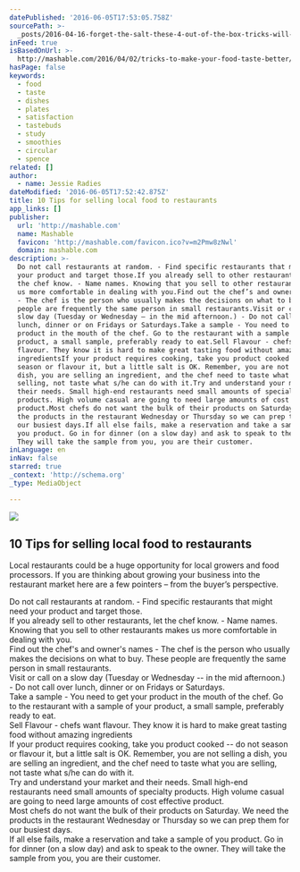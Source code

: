 ```yaml
---
datePublished: '2016-06-05T17:53:05.758Z'
sourcePath: >-
  _posts/2016-04-16-forget-the-salt-these-4-out-of-the-box-tricks-will-make-you.md
inFeed: true
isBasedOnUrl: >-
  http://mashable.com/2016/04/02/tricks-to-make-your-food-taste-better/#VjpZmG0f9iqK
hasPage: false
keywords:
  - food
  - taste
  - dishes
  - plates
  - satisfaction
  - tastebuds
  - study
  - smoothies
  - circular
  - spence
related: []
author:
  - name: Jessie Radies
dateModified: '2016-06-05T17:52:42.875Z'
title: 10 Tips for selling local food to restaurants
app_links: []
publisher:
  url: 'http://mashable.com'
  name: Mashable
  favicon: 'http://mashable.com/favicon.ico?v=m2Pmw8zNwl'
  domain: mashable.com
description: >-
  Do not call restaurants at random. - Find specific restaurants that might need
  your product and target those.If you already sell to other restaurants, let
  the chef know. - Name names. Knowing that you sell to other restaurants makes
  us more comfortable in dealing with you.Find out the chef’s and owner’s names
  - The chef is the person who usually makes the decisions on what to buy. These
  people are frequently the same person in small restaurants.Visit or call on a
  slow day (Tuesday or Wednesday – in the mid afternoon.) - Do not call over
  lunch, dinner or on Fridays or Saturdays.Take a sample - You need to get your
  product in the mouth of the chef. Go to the restaurant with a sample of your
  product, a small sample, preferably ready to eat.Sell Flavour - chefs want
  flavour. They know it is hard to make great tasting food without amazing
  ingredientsIf your product requires cooking, take you product cooked – do not
  season or flavour it, but a little salt is OK. Remember, you are not selling a
  dish, you are selling an ingredient, and the chef need to taste what you are
  selling, not taste what s/he can do with it.Try and understand your market and
  their needs. Small high-end restaurants need small amounts of specialty
  products. High volume casual are going to need large amounts of cost effective
  product.Most chefs do not want the bulk of their products on Saturday. We need
  the products in the restaurant Wednesday or Thursday so we can prep them for
  our busiest days.If all else fails, make a reservation and take a sample of
  you product. Go in for dinner (on a slow day) and ask to speak to the owner.
  They will take the sample from you, you are their customer.
inLanguage: en
inNav: false
starred: true
_context: 'http://schema.org'
_type: MediaObject

---
```

<article style=""><img src="https://s3-us-west-2.amazonaws.com/the-grid-img/p/9fbff060acc48bd4954252e6c35e05b8ef478310.jpg" /><h1>10 Tips for selling local food to restaurants</h1><p>Local restaurants could be a huge opportunity for local growers and food processors. If you are thinking about growing your business into the restaurant market here are a few pointers – from the buyer’s perspective. </p></article>

Do not call restaurants at random. - Find specific restaurants that might need your product and target those.  
If you already sell to other restaurants, let the chef know. - Name names. Knowing that you sell to other restaurants makes us more comfortable in dealing with you.  
Find out the chef's and owner's names - The chef is the person who usually makes the decisions on what to buy. These people are frequently the same person in small restaurants.  
Visit or call on a slow day (Tuesday or Wednesday -- in the mid afternoon.) - Do not call over lunch, dinner or on Fridays or Saturdays.  
Take a sample - You need to get your product in the mouth of the chef. Go to the restaurant with a sample of your product, a small sample, preferably ready to eat.  
Sell Flavour - chefs want flavour. They know it is hard to make great tasting food without amazing ingredients  
If your product requires cooking, take you product cooked -- do not season or flavour it, but a little salt is OK. Remember, you are not selling a dish, you are selling an ingredient, and the chef need to taste what you are selling, not taste what s/he can do with it.  
Try and understand your market and their needs. Small high-end restaurants need small amounts of specialty products. High volume casual are going to need large amounts of cost effective product.  
Most chefs do not want the bulk of their products on Saturday. We need the products in the restaurant Wednesday or Thursday so we can prep them for our busiest days.  
If all else fails, make a reservation and take a sample of you product. Go in for dinner (on a slow day) and ask to speak to the owner. They will take the sample from you, you are their customer.